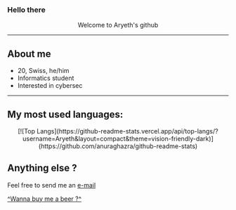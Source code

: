 ### Hello there

<p align=center> Welcome to Aryeth's github </p>

---

## About me

* 20, Swiss, he/him
* Informatics student
* Interested in cybersec

---

## My most used languages:

<p align=center> [![Top Langs](https://github-readme-stats.vercel.app/api/top-langs/?username=Aryeth&layout=compact&theme=vision-friendly-dark)](https://github.com/anuraghazra/github-readme-stats)</p>

## Anything else ?

Feel free to send me an [e-mail](mailto:leo.bernard2002@gmail.com)

[^Wanna buy me a beer ?^](https://www.paypal.com/paypalme/AryethUnderscore)
